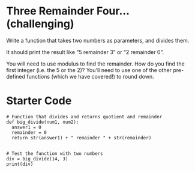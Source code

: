 # Three Remainder Four... (challenging)

Write a function that takes two numbers as parameters, and divides them.

It should print the result like “5 remainder 3” or “2 remainder 0”.

You will need to use modulus to find the remainder. How do you find the first integer (i.e. the 5 or the 2)? You'll need to use one of the other pre-defined functions (which we have covered!) to round down.

# Starter Code
```
# Function that divides and returns quotient and remainder
def big_divide(num1, num2):
  answer1 = 0
  remainder = 0
  return str(answer1) + " remainder " + str(remainder)


# Test the function with two numbers
div = big_divide(14, 3)
print(div)
```
